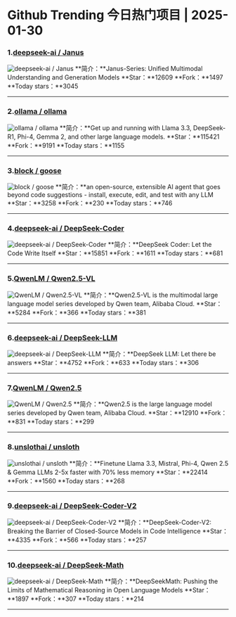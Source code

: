 # Github Trending 今日热门项目 | 2025-01-30
### 1.[deepseek-ai / Janus](https://github.com/deepseek-ai/Janus)

![deepseek-ai / Janus](https://opengraph.githubassets.com/4ed95234222266bd2fb4e587b243e3f69021bb89a8c53d4ea23dff3ec9f88915/deepseek-ai/Janus)
**简介：**Janus-Series: Unified Multimodal Understanding and Generation Models
**Star：**12609
**Fork：**1497
**Today stars：**3045

---

### 2.[ollama / ollama](https://github.com/ollama/ollama)

![ollama / ollama](https://opengraph.githubassets.com/b3155620b068802b8b9da5fda17a645541f1cbc7817c3f3f3d82c699c7553b65/ollama/ollama)
**简介：**Get up and running with Llama 3.3, DeepSeek-R1, Phi-4, Gemma 2, and other large language models.
**Star：**115421
**Fork：**9191
**Today stars：**1155

---

### 3.[block / goose](https://github.com/block/goose)

![block / goose](https://opengraph.githubassets.com/b0f0df377737189a2372cc4943b2b6fe063d3ed3cac17a5a82f7e9954b272fc3/block/goose)
**简介：**an open-source, extensible AI agent that goes beyond code suggestions - install, execute, edit, and test with any LLM
**Star：**3258
**Fork：**230
**Today stars：**746

---

### 4.[deepseek-ai / DeepSeek-Coder](https://github.com/deepseek-ai/DeepSeek-Coder)

![deepseek-ai / DeepSeek-Coder](https://opengraph.githubassets.com/2325f6be730d5751529ac3a745b6670f2f9c81a469612abec05e9f15ba87a159/deepseek-ai/DeepSeek-Coder)
**简介：**DeepSeek Coder: Let the Code Write Itself
**Star：**15851
**Fork：**1611
**Today stars：**681

---

### 5.[QwenLM / Qwen2.5-VL](https://github.com/QwenLM/Qwen2.5-VL)

![QwenLM / Qwen2.5-VL](https://opengraph.githubassets.com/06dd18f289d2d11f465f052747455777e0f0b14abc407ef86cc1ecd70ee740f8/QwenLM/Qwen2.5-VL)
**简介：**Qwen2.5-VL is the multimodal large language model series developed by Qwen team, Alibaba Cloud.
**Star：**5284
**Fork：**366
**Today stars：**381

---

### 6.[deepseek-ai / DeepSeek-LLM](https://github.com/deepseek-ai/DeepSeek-LLM)

![deepseek-ai / DeepSeek-LLM](https://opengraph.githubassets.com/3387cddb97c64db08dba32a9cb6561a0877862182e4d6faecef6aed1e2ee6e9d/deepseek-ai/DeepSeek-LLM)
**简介：**DeepSeek LLM: Let there be answers
**Star：**4752
**Fork：**633
**Today stars：**306

---

### 7.[QwenLM / Qwen2.5](https://github.com/QwenLM/Qwen2.5)

![QwenLM / Qwen2.5](https://opengraph.githubassets.com/bd4e1e7de1351595b181489ab66042cd4628b8aec3309122052665bb9f0de2b0/QwenLM/Qwen2.5)
**简介：**Qwen2.5 is the large language model series developed by Qwen team, Alibaba Cloud.
**Star：**12910
**Fork：**831
**Today stars：**299

---

### 8.[unslothai / unsloth](https://github.com/unslothai/unsloth)

![unslothai / unsloth](https://repository-images.githubusercontent.com/725205304/5cddb831-01b1-4ec2-b45f-e1f17dde22ce)
**简介：**Finetune Llama 3.3, Mistral, Phi-4, Qwen 2.5 & Gemma LLMs 2-5x faster with 70% less memory
**Star：**22414
**Fork：**1560
**Today stars：**268

---

### 9.[deepseek-ai / DeepSeek-Coder-V2](https://github.com/deepseek-ai/DeepSeek-Coder-V2)

![deepseek-ai / DeepSeek-Coder-V2](https://opengraph.githubassets.com/bfa0b7b533a327df43943c2e5e8511c373e63bbb1e6fe53dae0fb638d91bc6df/deepseek-ai/DeepSeek-Coder-V2)
**简介：**DeepSeek-Coder-V2: Breaking the Barrier of Closed-Source Models in Code Intelligence
**Star：**4335
**Fork：**566
**Today stars：**257

---

### 10.[deepseek-ai / DeepSeek-Math](https://github.com/deepseek-ai/DeepSeek-Math)

![deepseek-ai / DeepSeek-Math](https://opengraph.githubassets.com/0055debf836eca31fd1544056ee292d5cd01a331cd650ee851649506aed39312/deepseek-ai/DeepSeek-Math)
**简介：**DeepSeekMath: Pushing the Limits of Mathematical Reasoning in Open Language Models
**Star：**1897
**Fork：**307
**Today stars：**214

---

